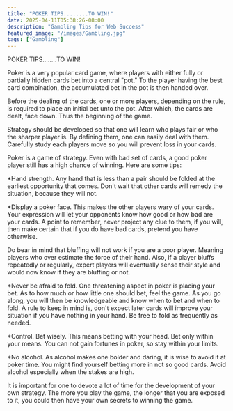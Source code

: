 ```yaml
---
title: "POKER TIPS........TO WIN!"
date: 2025-04-11T05:38:26-08:00
description: "Gambling Tips for Web Success"
featured_image: "/images/Gambling.jpg"
tags: ["Gambling"]
---
```


POKER TIPS........TO WIN!                                                                    

Poker is a very popular card game, where players with either fully or partially hidden cards bet into a central "pot."  To the player having the best card combination, the accumulated bet in the pot is then handed over.  

Before the dealing of the cards, one or more players, depending on the rule, is required to place an initial bet unto the pot. After which, the cards are dealt, face down.  Thus the beginning of the game.

Strategy should be developed so that one will learn who plays fair or who the sharper player is.  By defining them, one can easily deal with them.  Carefully study each players move so you will prevent loss in your cards.

Poker is a game of strategy.  Even with bad set of cards, a good poker player still has a high chance of winning.  Here are some tips:

*Hand strength.  Any hand that is less than a pair should be folded at the earliest opportunity that comes.  Don't wait that other cards will remedy the situation, because they will not.

*Display a poker face.  This makes the other players wary of your cards.  Your expression will let your opponents know how good or how bad are your cards.  A point to remember, never project any clue to them, if you will, then make certain that if you do have bad cards, pretend you have otherwise.

Do bear in mind that bluffing will not work if you are a poor player.  Meaning players who over estimate the force of their hand.  Also, if a player bluffs repeatedly or regularly, expert players will eventually sense their style and would now know if they are bluffing or not.

*Never be afraid to fold.  One threatening aspect in poker is placing your bet.  As to how much or how little one should bet, feel the game.  As you go along, you will then be knowledgeable and know when to bet and when to fold.  A rule to keep in mind is, don't expect later cards will improve your situation if you have nothing in your hand.  Be free to fold as frequently as needed. 

*Control.  Bet wisely.  This means betting with your head.  Bet only within your means.  You can not gain fortunes in poker, so stay within your limits.

*No alcohol.  As alcohol makes one bolder and daring, it is wise to avoid it at poker time.  You might find yourself betting more in not so good cards.  Avoid alcohol especially when the stakes are high.

It is important for one to devote a lot of time for the development of your own strategy.  The more you play the game, the longer that you are exposed to it, you could then have your own secrets to winning the game.

